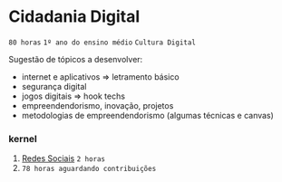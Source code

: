 # Cidadania Digital

`80 horas` `1º ano do ensino médio` `Cultura Digital`

Sugestão de tópicos a desenvolver:

* internet e aplicativos => letramento básico
* segurança digital
* jogos digitais => hook techs
* empreendendorismo, inovação, projetos 
* metodologias de empreendendorismo (algumas técnicas e canvas)

### kernel

1. [Redes Sociais](https://github.com/mauro-zac/Trilha-Digital/blob/master/módulos/cidadania_digital/redes_sociais.md) `2 horas`
1. `78 horas aguardando contribuições`
